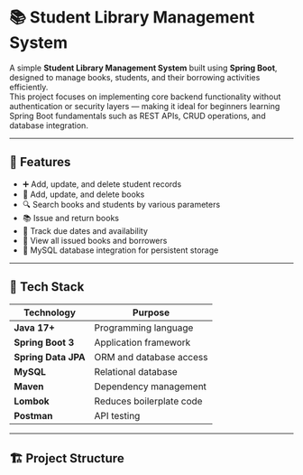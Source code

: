 # 📚 Student Library Management System

A simple **Student Library Management System** built using **Spring Boot**, designed to manage books, students, and their borrowing activities efficiently.  
This project focuses on implementing core backend functionality without authentication or security layers — making it ideal for beginners learning Spring Boot fundamentals such as REST APIs, CRUD operations, and database integration.

---

## 🚀 Features

- ➕ Add, update, and delete student records  
- 📖 Add, update, and delete books  
- 🔍 Search books and students by various parameters  
- 📚 Issue and return books  
- 📅 Track due dates and availability  
- 🧾 View all issued books and borrowers  
- 💾 MySQL database integration for persistent storage  

---

## 🧩 Tech Stack

| Technology | Purpose |
|-------------|----------|
| **Java 17+** | Programming language |
| **Spring Boot 3** | Application framework |
| **Spring Data JPA** | ORM and database access |
| **MySQL** | Relational database |
| **Maven** | Dependency management |
| **Lombok** | Reduces boilerplate code |
| **Postman** | API testing |

---

## 🏗️ Project Structure

